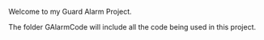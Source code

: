 Welcome to my Guard Alarm Project.


The folder GAlarmCode will include all the code being used in this project.

